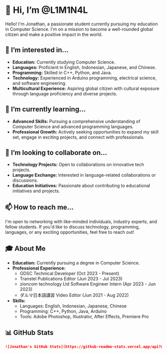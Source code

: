 # 👋 Hi, I’m @L1M1N4L

Hello! I'm Jonathan, a passionate student currently pursuing my education in Computer Science. I'm on a mission to become a well-rounded global citizen and make a positive impact in the world.

## 👀 I’m interested in...

- **Education:** Currently studying Computer Science.
- **Languages:** Proficient in English, Indonesian, Japanese, and Chinese.
- **Programming:** Skilled in C++, Python, and Java.
- **Technology:** Experienced in Arduino programming, electrical science, and software engineering.
- **Multicultural Experience:** Aspiring global citizen with cultural exposure through language proficiency and diverse projects.

## 🌱 I’m currently learning...

- **Advanced Skills:** Pursuing a comprehensive understanding of Computer Science and advanced programming languages.
- **Professional Growth:** Actively seeking opportunities to expand my skill set, engage in exciting projects, and connect with professionals.

## 💞 I’m looking to collaborate on...

- **Technology Projects:** Open to collaborations on innovative tech projects.
- **Language Exchange:** Interested in language-related collaborations or discussions.
- **Education Initiatives:** Passionate about contributing to educational initiatives and projects.

## 📫 How to reach me...

I'm open to networking with like-minded individuals, industry experts, and fellow students. If you'd like to discuss technology, programming, languages, or any exciting opportunities, feel free to reach out!

## 🎓 About Me

- **Education:** Currently pursuing a degree in Computer Science.
- **Professional Experience:**
  - GDSC Technical Developer (Oct 2023 - Present)
  - Transtel Publications Editor (Jun 2023 - Jul 2023)
  - zioncom technology Ltd Software Engineer Intern (Apr 2023 - Jun 2023)
  - ダルマ日本語講習 Video Editor (Jun 2021 - Aug 2022)
- **Skills:**
  - Languages: English, Indonesian, Japanese, Chinese
  - Programming: C++, Python, Java, Arduino
  - Tools: Adobe Photoshop, Illustrator, After Effects, Premiere Pro

## 📊 GitHub Stats

```markdown
![Jonathan's GitHub Stats](https://github-readme-stats.vercel.app/api?username=L1M1N4L&show_icons=true&count_private=true&hide=contribs,prs&theme=radical)
